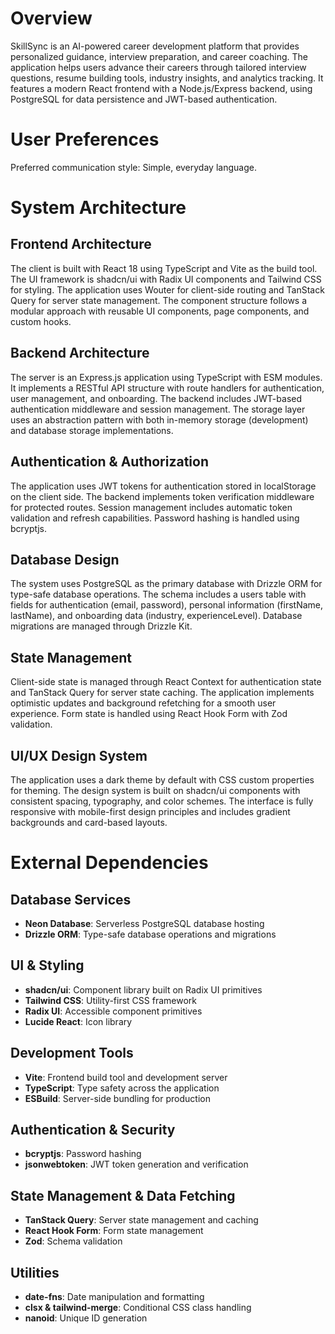 # Overview

SkillSync is an AI-powered career development platform that provides personalized guidance, interview preparation, and career coaching. The application helps users advance their careers through tailored interview questions, resume building tools, industry insights, and analytics tracking. It features a modern React frontend with a Node.js/Express backend, using PostgreSQL for data persistence and JWT-based authentication.

# User Preferences

Preferred communication style: Simple, everyday language.

# System Architecture

## Frontend Architecture
The client is built with React 18 using TypeScript and Vite as the build tool. The UI framework is shadcn/ui with Radix UI components and Tailwind CSS for styling. The application uses Wouter for client-side routing and TanStack Query for server state management. The component structure follows a modular approach with reusable UI components, page components, and custom hooks.

## Backend Architecture  
The server is an Express.js application using TypeScript with ESM modules. It implements a RESTful API structure with route handlers for authentication, user management, and onboarding. The backend includes JWT-based authentication middleware and session management. The storage layer uses an abstraction pattern with both in-memory storage (development) and database storage implementations.

## Authentication & Authorization
The application uses JWT tokens for authentication stored in localStorage on the client side. The backend implements token verification middleware for protected routes. Session management includes automatic token validation and refresh capabilities. Password hashing is handled using bcryptjs.

## Database Design
The system uses PostgreSQL as the primary database with Drizzle ORM for type-safe database operations. The schema includes a users table with fields for authentication (email, password), personal information (firstName, lastName), and onboarding data (industry, experienceLevel). Database migrations are managed through Drizzle Kit.

## State Management
Client-side state is managed through React Context for authentication state and TanStack Query for server state caching. The application implements optimistic updates and background refetching for a smooth user experience. Form state is handled using React Hook Form with Zod validation.

## UI/UX Design System
The application uses a dark theme by default with CSS custom properties for theming. The design system is built on shadcn/ui components with consistent spacing, typography, and color schemes. The interface is fully responsive with mobile-first design principles and includes gradient backgrounds and card-based layouts.

# External Dependencies

## Database Services
- **Neon Database**: Serverless PostgreSQL database hosting
- **Drizzle ORM**: Type-safe database operations and migrations

## UI & Styling
- **shadcn/ui**: Component library built on Radix UI primitives
- **Tailwind CSS**: Utility-first CSS framework
- **Radix UI**: Accessible component primitives
- **Lucide React**: Icon library

## Development Tools
- **Vite**: Frontend build tool and development server
- **TypeScript**: Type safety across the application
- **ESBuild**: Server-side bundling for production

## Authentication & Security
- **bcryptjs**: Password hashing
- **jsonwebtoken**: JWT token generation and verification

## State Management & Data Fetching
- **TanStack Query**: Server state management and caching
- **React Hook Form**: Form state management
- **Zod**: Schema validation

## Utilities
- **date-fns**: Date manipulation and formatting
- **clsx & tailwind-merge**: Conditional CSS class handling
- **nanoid**: Unique ID generation